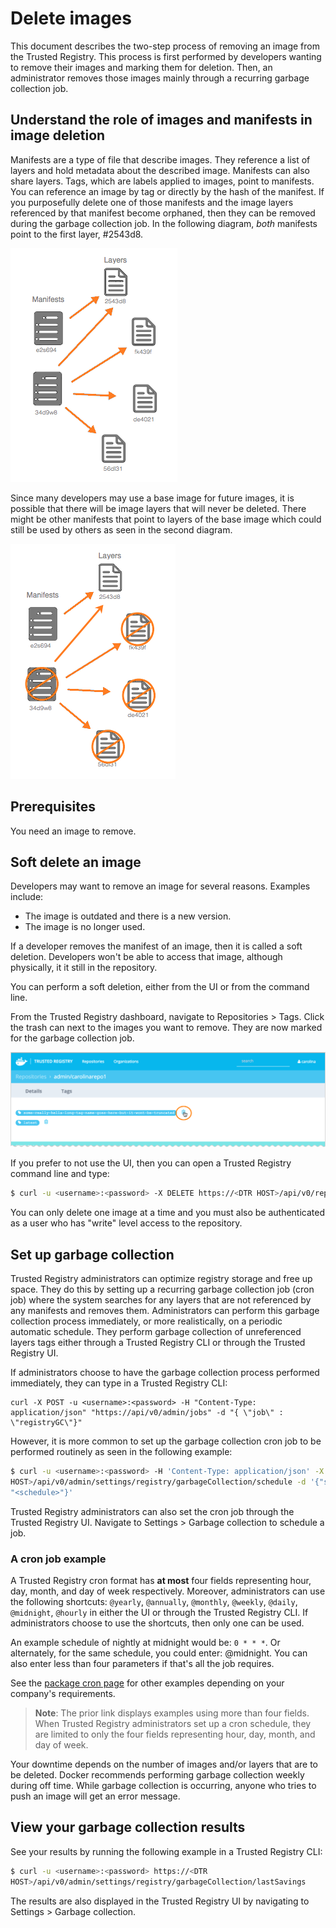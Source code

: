 <!--[metadata]>
+++
aliases = ["/docker-trusted-registry/soft-garbage/"]
title = "Delete images"
description = "Learn how to delete images from your repositories on Docker Trusted Registry."
keywords = ["docker, registry, management, repository, delete, image"]
[menu.main]
parent="dtr_menu_repos_and_images"
identifier="dtr_delete_images"
weight=20
+++
<![end-metadata]-->


# Delete images

This document describes the two-step process of removing an image from the
Trusted Registry. This process is first performed by developers wanting to
remove their images and marking them for deletion. Then, an administrator
removes those images mainly through a recurring garbage collection job.

## Understand the role of images and manifests in image deletion

Manifests are a type of file that describe images. They reference a list of
layers and hold metadata about the described image. Manifests can also share
layers. Tags, which are labels applied to images, point to manifests. You can
reference an image by tag or directly by the hash of the manifest. If you
purposefully delete one of those manifests and the image layers referenced by
that manifest become orphaned, then they can be removed during the garbage
collection job. In the following diagram, _both_ manifests point to the first layer, #2543d8.

![](../images/gc1.png)

Since many developers may use a base image for future images, it is possible
that there will be image layers that will  never be deleted. There might be other
manifests that point to layers of the base image which could still be used by
others as seen in the second diagram.

![](../images/gc3.png)

## Prerequisites
You need an image to remove.

## Soft delete an image

Developers may want to remove an image for several reasons.
Examples include:

* The image is outdated and there is a new version.
* The image is no longer used.

If a developer removes the manifest of an image, then it is called a soft
deletion. Developers won't be able to access that image, although physically, it
it still in the repository.

You can perform a soft deletion, either from the UI or from the command line.

From the Trusted Registry dashboard, navigate to Repositories > Tags. Click the trash can next to the images you want to remove. They are now marked for the garbage collection job.

![](../images/tag-removal.png)


If you prefer to not use the UI, then you can open a Trusted Registry command line and type:

```bash
$ curl -u <username>:<password> -X DELETE https://<DTR HOST>/api/v0/repositories/<namespace>/<reponame>/manifests/<reference>
```

You can only delete one image at a time and you must also be authenticated as a
user who has "write" level access to the repository.

## Set up garbage collection

Trusted Registry administrators can optimize registry storage and free up space.
They do this by setting up a recurring garbage collection job (cron job) where
the system searches for any layers that are not referenced by any manifests and
removes them. Administrators can perform this garbage collection process
immediately, or more realistically, on a periodic automatic schedule.
They perform garbage collection of unreferenced layers tags either
through a Trusted Registry CLI or through the Trusted Registry UI.

If administrators choose to have the garbage collection process performed
immediately, they can type in a Trusted Registry CLI:

    curl -X POST -u <username>:<password> -H "Content-Type: application/json" "https://api/v0/admin/jobs" -d "{ \"job\" : \"registryGC\"}"

However, it is more common to set up the garbage collection cron job to be performed routinely as seen in the following example:

```bash
$ curl -u <username>:<password> -H 'Content-Type: application/json' -X POST https://<DTR
HOST>/api/v0/admin/settings/registry/garbageCollection/schedule -d '{"schedule":
"<schedule>"}'
```

Trusted Registry administrators can also set the cron job through the Trusted
Registry UI. Navigate to Settings > Garbage collection to schedule a job.

### A cron job example
A Trusted Registry cron format has **at most** four fields representing hour,
day, month, and day of week respectively. Moreover, administrators can use the
following shortcuts: `@yearly`, `@annually`, `@monthly`, `@weekly`, `@daily`,
`@midnight`, `@hourly` in either the UI or through the Trusted Registry CLI. If
administrators choose to use the shortcuts, then only one can be used.

An example schedule of nightly at midnight would be: `0 * * *`. Or alternately,
for the same schedule, you could enter: @midnight. You can also enter less than
four parameters if that's all the job requires.

See the [package cron page](https://godoc.org/github.com/robfig/cron) for other
examples depending on your company's requirements.

>**Note**: The prior link displays examples using more than four fields. When Trusted Registry administrators set up a cron schedule, they are limited to only the four fields representing hour, day, month, and day of week.

Your downtime depends on the number of images and/or layers that are to be
deleted. Docker recommends performing garbage collection weekly during off time.
While garbage collection is occurring, anyone who tries to push an image will
get an error message.

## View your garbage collection results

See your results by running the following example in a Trusted Registry CLI:

```bash
$ curl -u <username>:<password> https://<DTR
HOST>/api/v0/admin/settings/registry/garbageCollection/lastSavings
```

The results are also displayed in the Trusted Registry UI by navigating to Settings > Garbage collection.
